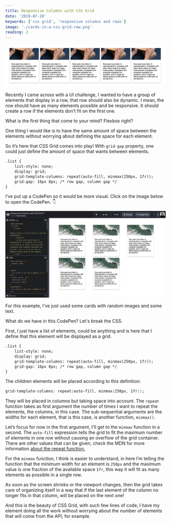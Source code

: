 ```yaml
---
title: Responsive Columns with CSS Grid
date: '2019-07-20'
keywords: ['css grid', 'responsive columns and rows']
image: './cards-in-a-css-grid-row.png'
reading: 2
---
```


![Cards in a CSS Grid row](./cards-in-a-css-grid-row.png)

Recently I came across with a UI challenge, I wanted to have a group of elements that display in a row, that row should also be dynamic. I mean, the row should have as many elements possible and be responsive. It should create a row if the elements don’t fit on the first one.

What is the first thing that come to your mind? Flexbox right?

One thing I would like is to have the same amount of space between the elements without worrying about defining the space for each element.

So it’s here that CSS Grid comes into play! With `grid-gap` property, one could just define the amount of space that wants between elements.

```css{5}
.list {
    list-style: none;
    display: grid;
    grid-template-columns: repeat(auto-fill, minmax(250px, 1fr));
    grid-gap: 16px 8px; /* row gap, column gap */
}
```

I’ve put up a CodePen so it would be more visual. Click on the image below to open the CodePen. 👇

[![CodePen for responsive columns CSS Grid](./codepen-image.png)](https://codepen.io/danisal/pen/XvJBEd)

For this example, I’ve just used some cards with random images and some text.

What do we have in this CodePen? Let's break the CSS.

First, I just have a list of elements, could be anything and is here that I define that this element will be displayed as a grid.

```css{3}
.list {
    list-style: none;
    display: grid;
    grid-template-columns: repeat(auto-fill, minmax(250px, 1fr));
    grid-gap: 16px 8px; /* row gap, column gap */
}
```

The children elements will be placed according to this definition:

```css
grid-template-columns: repeat(auto-fill, minmax(250px, 1fr));
```

They will be placed in columns but taking space into account. The `repeat` function takes as first argument the number of times I want to repeat the elements, the columns, in this case. The sub-sequential arguments are the widths for each element, that is this case, is another function, `minmax()`.

Let’s focus for now in the first argument, I'll get to the `minmax` function in a second. The `auto-fill` expression tells the grid to fit the maximum number of elements in one row without causing an overflow of the grid container. There are other values that can be given, check the MDN for more information [about the repeat function.](https://developer.mozilla.org/en-US/docs/Web/CSS/repeat)

For the `minmax` function, I think is easier to understand, in here I’m telling the function that the minimum width for an element is `250px` and the maximum value is one fraction of the available space `1fr`, this way it will fit as many elements as possible in a single row.

As soon as the screen shrinks or the viewport changes, then the grid takes care of organizing itself in a way that if the last element of the column no longer fits in that column, will be placed on the next one!

And this is the beauty of CSS Grid, with such few lines of code, I have my element doing all the work without worrying about the number of elements that will come from the API, for example.
